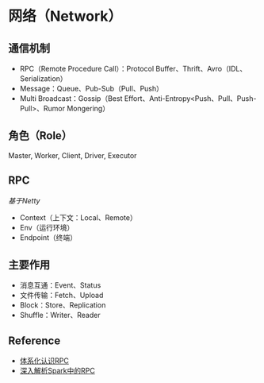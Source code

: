 # 网络（Network）

## 通信机制

* RPC（Remote Procedure Call）：Protocol Buffer、Thrift、Avro（IDL、Serialization）
* Message：Queue、Pub-Sub（Pull、Push）
* Multi Broadcast：Gossip（Best Effort、Anti-Entropy<Push、Pull、Push-Pull>、Rumor Mongering）

## 角色（Role）

Master, Worker, Client, Driver, Executor

## RPC

_基于Netty_

* Context（上下文：Local、Remote）
* Env（运行环境）
* Endpoint（终端）

## 主要作用

* 消息互通：Event、Status
* 文件传输：Fetch、Upload
* Block：Store、Replication
* Shuffle：Writer、Reader

## Reference

- [体系化认识RPC](http://www.infoq.com/cn/articles/get-to-know-rpc)
- [深入解析Spark中的RPC](https://zhuanlan.zhihu.com/p/28893155)